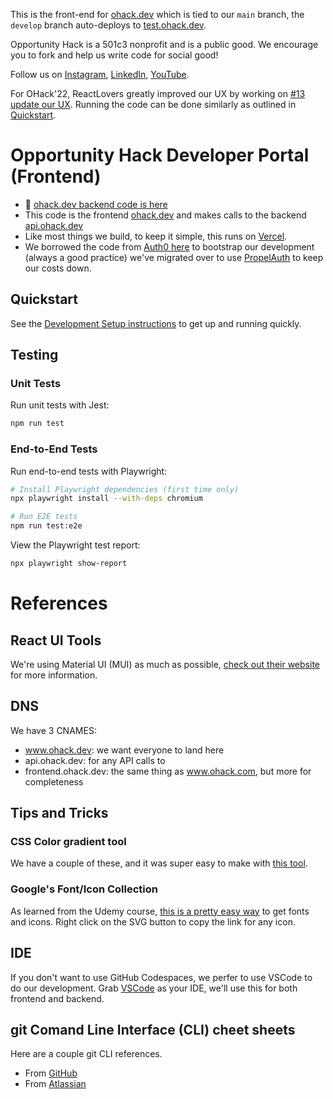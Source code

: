 This is the front-end for [ohack.dev](https://ohack.dev) which is tied to our `main` branch, the `develop` branch auto-deploys to [test.ohack.dev](https://test.ohack.dev).

Opportunity Hack is a 501c3 nonprofit and is a public good.  We encourage you to fork and help us write code for social good!

Follow us on [Instagram](https://www.instagram.com/opportunityhack/), [LinkedIn](https://www.linkedin.com/company/opportunity-hack/), [YouTube](https://www.youtube.com/@opportunityhack).

For OHack'22, ReactLovers greatly improved our UX by working on [#13 update our UX](https://github.com/opportunity-hack/frontend-ohack.dev/issues/13). Running the code can be done similarly as outlined in [Quickstart](#quickstart).


# Opportunity Hack Developer Portal (Frontend)
- 📝 [ohack.dev backend code is here](https://github.com/opportunity-hack/backend-ohack.dev)
- This code is the frontend [ohack.dev](https://www.ohack.dev) and makes calls to the backend [api.ohack.dev](https://api.ohack.dev)
- Like most things we build, to keep it simple, this runs on [Vercel](https://vercel.com/).
- We borrowed the code from [Auth0 here](https://github.com/auth0-developer-hub/spa_react_javascript_hello-world) to bootstrap our development (always a good practice) we've migrated over to use [PropelAuth](https://www.propelauth.com/) to keep our costs down.


## Quickstart
See the 
[Development Setup instructions](./docs/DevSetup.md) 
to get up and running quickly.

## Testing

### Unit Tests

Run unit tests with Jest:

```bash
npm run test
```

### End-to-End Tests

Run end-to-end tests with Playwright:

```bash
# Install Playwright dependencies (first time only)
npx playwright install --with-deps chromium

# Run E2E tests
npm run test:e2e
```

View the Playwright test report:

```bash
npx playwright show-report
```

# References
## React UI Tools
We're using Material UI (MUI) as much as possible, [check out their website](https://mui.com/) for more information.

## DNS
We have 3 CNAMES:
- www.ohack.dev: we want everyone to land here
- api.ohack.dev: for any API calls to 
- frontend.ohack.dev: the same thing as www.ohack.com, but more for completeness

## Tips and Tricks
### CSS Color gradient tool
We have a couple of these, and it was super easy to make with [this tool](https://www.w3schools.com/colors/colors_gradient.asp).

### Google's Font/Icon Collection
As learned from the Udemy course, [this is a pretty easy way](https://fonts.google.com/icons?icon.style=Outlined&icon.query=heart) to get fonts and icons.  Right click on the SVG button to copy the link for any icon.

## IDE
If you don't want to use GitHub Codespaces, we perfer to use VSCode to do our development. Grab [VSCode](https://code.visualstudio.com/) as your IDE, we'll use this for both frontend and backend.

## git Comand Line Interface (CLI) cheet sheets
Here are a couple git CLI references.
* From [GitHub](https://education.github.com/git-cheat-sheet-education.pdf)
* From [Atlassian](https://www.atlassian.com/git/tutorials/atlassian-git-cheatsheet)